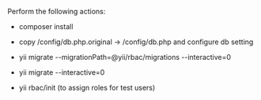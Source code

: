 Perform the following actions:

- composer install

- copy /config/db.php.original -> /config/db.php and configure db setting

- yii migrate --migrationPath=@yii/rbac/migrations --interactive=0

- yii migrate --interactive=0

- yii rbac/init  (to assign roles for test users)



